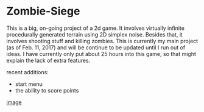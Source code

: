 # Zombie-Siege
This is a big, on-going project of a 2d game. It involves virtually infinite procedurally generated terrain using 2D simplex noise. Besides that, it involves shooting stuff and killing zombies. This is currently my main project (as of Feb. 11, 2017) and will be continue to be updated until I run out of ideas. I have currently only put about 25 hours into this game, so that might explain the lack of extra features.

recent additions:
- start menu
- the ability to score points

[image](https://github.com/egordon9dev/Zombie-Siege/blob/master/siege2.png)
